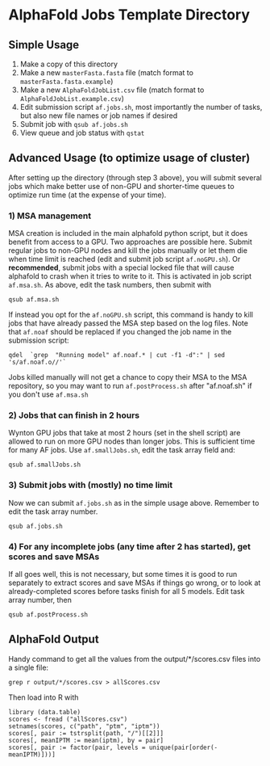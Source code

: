 # AlphaFold Jobs Template Directory

## Simple Usage
1. Make a copy of this directory
2. Make a new `masterFasta.fasta` file (match format to `masterFasta.fasta.example`)
3. Make a new `AlphaFoldJobList.csv` file (match format to `AlphaFoldJobList.example.csv`)
4. Edit submission script `af.jobs.sh`, most importantly the number of tasks, but also new file names or job names if desired
5. Submit job with `qsub af.jobs.sh`
6. View queue and job status with `qstat`

## Advanced Usage (to optimize usage of cluster)

After setting up the directory (through step 3 above), you will submit several jobs which make better use of non-GPU and shorter-time queues to optimize run time (at the expense of your time).

### 1) MSA management

MSA creation is included in the main alphafold python script, but it does benefit from access to a GPU. Two approaches are possible here.  Submit regular jobs to non-GPU nodes and kill the jobs manually or let them die when time limit is reached (edit and submit job script `af.noGPU.sh`).  Or **recommended**, submit jobs with a special locked file that will cause alphafold to crash when it tries to write to it.  This is activated in job script `af.msa.sh`.  As above, edit the task numbers, then submit with

```
qsub af.msa.sh
```

If instead you opt for the `af.noGPU.sh` script, this command is handy to kill jobs that have already passed the MSA step based on the log files. Note that `af.noaf` should be replaced if you changed the job name in the submission script:

```
qdel  `grep  "Running model" af.noaf.* | cut -f1 -d":" | sed 's/af.noaf.o//'`
```

Jobs killed manually will not get a chance to copy their MSA to the MSA repository, so you may want to run `af.postProcess.sh` after "af.noaf.sh" if you don't use `af.msa.sh`

  
### 2) Jobs that can finish in 2 hours

Wynton GPU jobs that take at most 2 hours (set in the shell script) are allowed to run on more GPU nodes than longer jobs.  This is sufficient time for many AF jobs.  Use `af.smallJobs.sh`, edit the task array field and:

```
qsub af.smallJobs.sh
```

### 3) Submit jobs with (mostly) no time limit
Now we can submit `af.jobs.sh` as in the simple usage above.  Remember to edit the task array number.
```
qsub af.jobs.sh
```

### 4) For any incomplete jobs (any time after 2 has started), get scores and save MSAs
If all goes well, this is not necessary, but some times it is good to run separately to extract scores and save MSAs if things go wrong, or to look at already-completed scores before tasks finish for all 5 models.  Edit task array number, then

```
qsub af.postProcess.sh
```

## AlphaFold Output

Handy command to get all the values from the output/*/scores.csv files into a single file:

```
grep r output/*/scores.csv > allScores.csv
```

Then load into R with

```
library (data.table)
scores <- fread ("allScores.csv")
setnames(scores, c("path", "ptm", "iptm"))
scores[, pair := tstrsplit(path, "/")[[2]]]
scores[, meanIPTM := mean(iptm), by = pair]
scores[, pair := factor(pair, levels = unique(pair[order(-meanIPTM)]))]


```

